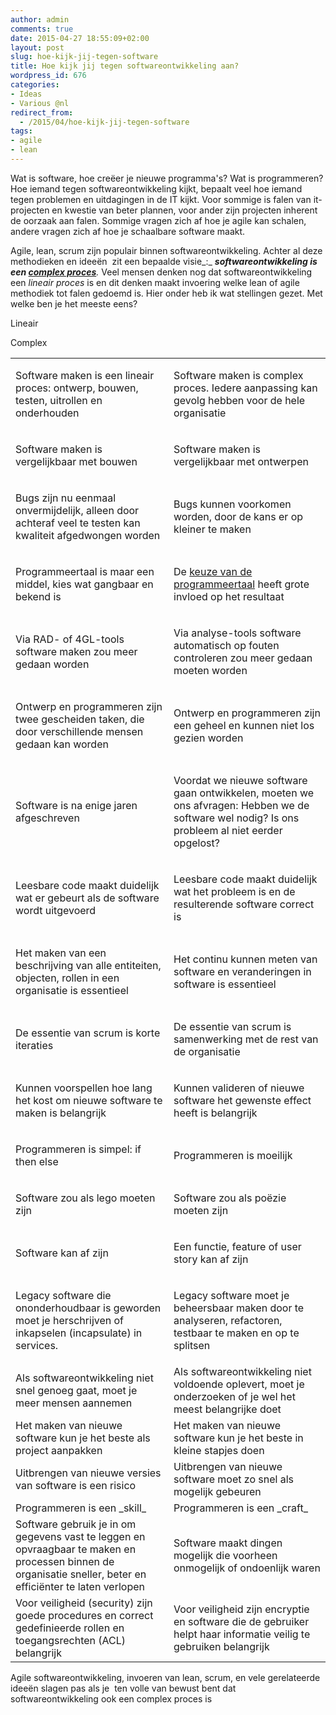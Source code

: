 ```yaml
---
author: admin
comments: true
date: 2015-04-27 18:55:09+02:00
layout: post
slug: hoe-kijk-jij-tegen-software
title: Hoe kijk jij tegen softwareontwikkeling aan?
wordpress_id: 676
categories:
- Ideas
- Various @nl
redirect_from:
  - /2015/04/hoe-kijk-jij-tegen-software
tags:
- agile
- lean
---
```


Wat is software, hoe creëer je nieuwe programma's? Wat is programmeren? Hoe iemand tegen softwareontwikkeling kijkt, bepaalt veel hoe iemand tegen problemen en uitdagingen in de IT kijkt. Voor sommige is falen van it-projecten en kwestie van beter plannen, voor ander zijn projecten inherent de oorzaak aan falen. Sommige vragen zich af hoe je agile kan schalen, andere vragen zich af hoe je schaalbare software maakt.

Agile, lean, scrum zijn populair binnen softwareontwikkeling. Achter al deze methodieken en ideeën  zit een bepaalde visie_:_ _**softwareontwikkeling is een [complex proces](http://noop.nl/2013/05/complexity-everywhere.html)**._ Veel mensen denken nog dat softwareontwikkeling een _lineair proces_ is en dit denken maakt invoering welke lean of agile methodiek tot falen gedoemd is.
Hier onder heb ik wat stellingen gezet. Met welke ben je het meeste eens?
<!-- more -->

<table cellpadding="0" cellspacing="0" border="0" class="Software_3f_" >
<tbody >
<tr >



Lineair






Complex



</tr>
<tr >

<td style="text-align: left; width: 8.5cm;" class="Software_3f__A2" >


Software maken is een lineair proces: ontwerp, bouwen, testen, uitrollen en onderhouden



</td>

<td style="text-align: left; width: 8.5cm;" class="Software_3f__B2" >


Software maken is complex proces. Iedere aanpassing kan gevolg hebben voor de hele organisatie



</td>
</tr>
<tr >

<td style="text-align: left; width: 8.5cm;" class="Software_3f__A2" >


Software maken is vergelijkbaar met bouwen



</td>

<td style="text-align: left; width: 8.5cm;" class="Software_3f__B2" >


Software maken is vergelijkbaar met ontwerpen



</td>
</tr>
<tr >

<td style="text-align: left; width: 8.5cm;" class="Software_3f__A2" >


Bugs zijn nu eenmaal onvermijdelijk, alleen door achteraf veel te testen kan kwaliteit afgedwongen worden



</td>

<td style="text-align: left; width: 8.5cm;" class="Software_3f__B2" >


Bugs kunnen voorkomen worden, door de kans er op kleiner te maken



</td>
</tr>
<tr >

<td style="text-align: left; width: 8.5cm;" class="Software_3f__A2" >


Programmeertaal is maar een middel, kies wat gangbaar en bekend is



</td>

<td style="text-align: left; width: 8.5cm;" class="Software_3f__B2" >


De [keuze van de programmeertaal](http://www.cs.utexas.edu/users/EWD/transcriptions/OtherDocs/Haskell.html) heeft grote invloed op het resultaat



</td>
</tr>
<tr >

<td style="text-align: left; width: 8.5cm;" class="Software_3f__A2" >


Via RAD- of 4GL-tools software maken zou meer gedaan worden



</td>

<td style="text-align: left; width: 8.5cm;" class="Software_3f__B2" >


Via analyse-tools software automatisch op fouten controleren zou meer gedaan moeten worden



</td>
</tr>
<tr >

<td style="text-align: left; width: 8.5cm;" class="Software_3f__A2" >


Ontwerp en programmeren zijn twee gescheiden taken, die door verschillende mensen gedaan kan worden



</td>

<td style="text-align: left; width: 8.5cm;" class="Software_3f__B2" >


Ontwerp en programmeren zijn een geheel en kunnen niet los gezien worden



</td>
</tr>
<tr >

<td style="text-align: left; width: 8.5cm;" class="Software_3f__A2" >


Software is na enige jaren afgeschreven



</td>

<td style="text-align: left; width: 8.5cm;" class="Software_3f__B2" >


Voordat we nieuwe software gaan ontwikkelen, moeten we ons afvragen: Hebben we de software wel nodig? Is ons probleem al niet eerder opgelost?



</td>
</tr>
<tr >

<td style="text-align: left; width: 8.5cm;" class="Software_3f__A2" >


Leesbare code maakt duidelijk wat er gebeurt als de software wordt uitgevoerd



</td>

<td style="text-align: left; width: 8.5cm;" class="Software_3f__B2" >


Leesbare code maakt duidelijk wat het probleem is en de resulterende software correct is



</td>
</tr>
<tr >

<td style="text-align: left; width: 8.5cm;" class="Software_3f__A2" >


Het maken van een beschrijving van alle entiteiten, objecten, rollen in een organisatie is essentieel



</td>

<td style="text-align: left; width: 8.5cm;" class="Software_3f__B2" >


Het continu kunnen meten van software en veranderingen in software is essentieel



</td>
</tr>
<tr >

<td style="text-align: left; width: 8.5cm;" class="Software_3f__A2" >


De essentie van scrum is korte iteraties



</td>

<td style="text-align: left; width: 8.5cm;" class="Software_3f__B2" >


De essentie van scrum is samenwerking met de rest van de organisatie



</td>
</tr>
<tr >

<td style="text-align: left; width: 8.5cm;" class="Software_3f__A2" >


Kunnen voorspellen hoe lang het kost om nieuwe software te maken is belangrijk



</td>

<td style="text-align: left; width: 8.5cm;" class="Software_3f__B2" >


Kunnen valideren of nieuwe software het gewenste effect heeft is belangrijk



</td>
</tr>
<tr >

<td style="text-align: left; width: 8.5cm;" class="Software_3f__A2" >


Programmeren is simpel: if then else



</td>

<td style="text-align: left; width: 8.5cm;" class="Software_3f__B2" >


Programmeren is moeilijk



</td>
</tr>
<tr >

<td style="text-align: left; width: 8.5cm;" class="Software_3f__A2" >


Software zou als lego moeten zijn



</td>

<td style="text-align: left; width: 8.5cm;" class="Software_3f__B2" >


Software zou als poëzie moeten zijn



</td>
</tr>
<tr >

<td style="text-align: left; width: 8.5cm;" class="Software_3f__A2" >


Software kan af zijn



</td>

<td style="text-align: left; width: 8.5cm;" class="Software_3f__B2" >


Een functie, feature of user story kan af zijn



</td>
</tr>
<tr >

<td style="text-align: left; width: 8.5cm;" class="Software_3f__A2" >


Legacy software die ononderhoudbaar is geworden moet je herschrijven of inkapselen (incapsulate) in services.



</td>

<td style="text-align: left; width: 8.5cm;" class="Software_3f__B2" >


Legacy software moet je beheersbaar maken door te analyseren, refactoren, testbaar te maken en op te splitsen



</td>
</tr>
<tr >

<td >Als softwareontwikkeling niet snel genoeg gaat, moet je meer mensen aannemen
</td>

<td >Als softwareontwikkeling niet voldoende oplevert, moet je onderzoeken of je wel het meest belangrijke doet
</td>
</tr>
<tr >

<td >Het maken van nieuwe software kun je het beste als project aanpakken
</td>

<td >Het maken van nieuwe software kun je het beste in kleine stapjes doen
</td>
</tr>
<tr >

<td >Uitbrengen van nieuwe versies van software is een risico
</td>

<td >Uitbrengen van nieuwe software moet zo snel als mogelijk gebeuren
</td>
</tr>
<tr >

<td >Programmeren is een _skill_
</td>

<td >Programmeren is een _craft_
</td>
</tr>
<tr >

<td >Software gebruik je in om gegevens vast te leggen en opvraagbaar te maken en processen binnen de organisatie sneller, beter en efficiënter te laten verlopen
</td>

<td >Software maakt dingen mogelijk die voorheen onmogelijk of ondoenlijk waren
</td>
</tr>
<tr >

<td >Voor veiligheid (security) zijn goede procedures en correct gedefinieerde rollen en toegangsrechten (ACL) belangrijk
</td>

<td >Voor veiligheid zijn encryptie en software die de gebruiker helpt haar informatie veilig te gebruiken belangrijk
</td>
</tr>
</tbody>
</table>
Agile softwareontwikkeling, invoeren van lean, scrum, en vele gerelateerde ideeën slagen pas als je  ten volle van bewust bent dat softwareontwikkeling ook een complex proces is
